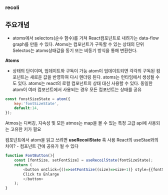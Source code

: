 ### recoli

## 주요개념
- atoms에서 selectors(순수 함수)를 거쳐 React컴포넌트로 내려가는 data-flow graph를 만들 수 있다.
Atoms는 컴포넌트가 구독할 수 있는 상태의 단위
Selectos는 atoms상태값을 동기 또는 비동기 방식을 통해 변환한다.

**Atoms**
- 상태의 단이이며, 업데이트와 구독이 가능
atom이 업데이트되면 각각의 구독된 컴포넌트는 새로운 값을 반영하여 다시 렌더링 된다.
atoms는 런타임에서 생성될 수도 있다.
atoms는 react의 로컬 컴포넌트의 상태 대신 사용할 수 있다.
동일한 atom이 여러 컴포넌트에서 사용되는 경우 모든 컴포넌트는 상태를 공유

```javascript
const fonstSizeState = atom({
    key:'fontSizeState',
    default:14,
});
```
Atmos는 디버깅, 지속성 및 모든 atmos는 map을 볼 수 있는 특정 고급 api에 사용되는 고유한 키가 필요

컴포넌트에서 atom을 읽고 쓰려면 **useRecoilState** 훅 사용
React의 useStae와의 차이? - 컴포넌트 간에 공유가 될 수 있다

```javascript
function FontButton(){
    const [fontSize, setFontSize] = useRecoilState(fontSizeState);
    return (
        <button onClick={()=>setFontSize((size)=>size+1)} style={{fontSize}}>
        Click to Enlarge
        </button>
    );
}
```
